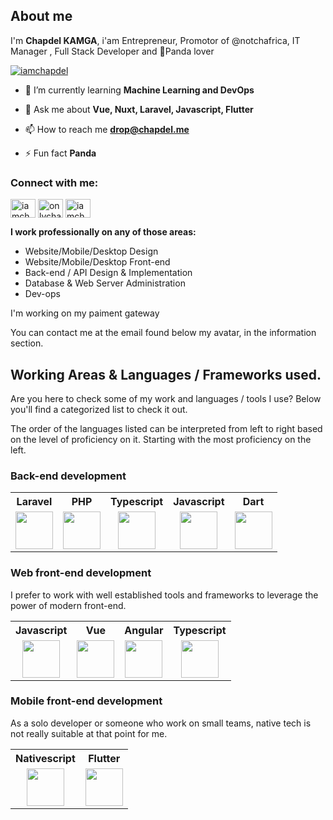 ## About me

I'm **Chapdel KAMGA**, i'am Entrepreneur, Promotor of @notchafrica, IT Manager , Full Stack Developer and 🐼Panda lover

<p align="left"> <a href="https://twitter.com/iamchapdel" target="blank"><img src="https://img.shields.io/twitter/follow/iamchapdel?logo=twitter&style=for-the-badge" alt="iamchapdel" /></a> </p>

- 🌱 I’m currently learning **Machine Learning and DevOps**

- 💬 Ask me about **Vue, Nuxt, Laravel, Javascript, Flutter**

- 📫 How to reach me **drop@chapdel.me**

- ⚡ Fun fact **Panda**

<h3 align="left">Connect with me:</h3>
<p align="left">
<a href="https://twitter.com/iamchapdel" target="blank"><img align="center" src="https://cdn.jsdelivr.net/npm/simple-icons@3.0.1/icons/twitter.svg" alt="iamchapdel" height="30" width="40" /></a>
<a href="https://fb.com/onlychapdel" target="blank"><img align="center" src="https://cdn.jsdelivr.net/npm/simple-icons@3.0.1/icons/facebook.svg" alt="onlychapdel" height="30" width="40" /></a>
<a href="https://instagram.com/iamchapdel" target="blank"><img align="center" src="https://cdn.jsdelivr.net/npm/simple-icons@3.0.1/icons/instagram.svg" alt="iamchapdel" height="30" width="40" /></a>
</p>


**I work professionally on any of those areas:**

- Website/Mobile/Desktop Design
- Website/Mobile/Desktop Front-end
- Back-end / API Design & Implementation
- Database & Web Server Administration
- Dev-ops

I'm working on my paiment gateway

You can contact me at the email found below my avatar, in the information section.

## Working Areas & Languages / Frameworks used.

Are you here to check some of my work and languages / tools I use? Below you'll find a categorized list to check it out.

The order of the languages listed can be interpreted from left to right based on the level of proficiency on it. Starting with the most proficiency on the left.

### Back-end development

<table>
  <tr>
    <th align="center">Laravel</th>
    <th align="center">PHP</th>
    <th align="center">Typescript</th>
    <th align="center">Javascript</th>
    <th align="center">Dart</th>
  </tr>
  <tr>
    <td align="center">
      <img src="https://upload.wikimedia.org/wikipedia/commons/thumb/9/9a/Laravel.svg/1200px-Laravel.svg.png" height="60">
    </td>
    <td align="center">
      <img src="https://i0.wp.com/phpmagazine.net/wp-content/uploads/2020/09/php8.png?fit=420%2C206&ssl=1" height="60">
    </td>
    <td align="center">
      <img src="https://miro.medium.com/max/816/1*mn6bOs7s6Qbao15PMNRyOA.png" height="60">
    </td>
    <td align="center">
      <img src="https://upload.wikimedia.org/wikipedia/commons/thumb/9/99/Unofficial_JavaScript_logo_2.svg/480px-Unofficial_JavaScript_logo_2.svg.png" width="60">
    </td>
    <td align="center">
      <img src="https://upload.wikimedia.org/wikipedia/commons/thumb/7/7e/Dart-logo.png/768px-Dart-logo.png" width="60">
    </td>
  </tr>
</table>

### Web front-end development

I prefer to work with well established tools and frameworks to leverage the power of modern front-end.

<table>
  <tr>
    <th align="center">Javascript</th>
    <th align="center">Vue</th>
    <th align="center">Angular</th>
    <th align="center">Typescript</th>
  </tr>
  <tr>
    <td align="center">
      <img src="https://miro.medium.com/max/816/1*mn6bOs7s6Qbao15PMNRyOA.png" height="60">
    </td>
    <td align="center">
      <img src="https://upload.wikimedia.org/wikipedia/commons/thumb/9/95/Vue.js_Logo_2.svg/1184px-Vue.js_Logo_2.svg.png" width="60">
    </td>
    <td align="center">
      <img src="https://cdn.worldvectorlogo.com/logos/angular-icon-1.svg" width="60">
    </td>
    <td align="center">
      <img src="https://upload.wikimedia.org/wikipedia/commons/thumb/9/99/Unofficial_JavaScript_logo_2.svg/480px-Unofficial_JavaScript_logo_2.svg.png" width="60">
    </td>
  </tr>
</table>

### Mobile front-end development

As a solo developer or someone who work on small teams, native tech is not really suitable at that point for me.

<table>
  <tr>
    <th align="center">Nativescript</th>
    <th align="center">Flutter</th>
  </tr>
  <tr>
    <td align="center">
      <img src="https://nativescript.org/images/6zv9et8fpnqheyuio1vn.png" width="60">
    </td>
    <td align="center">
      <img src="https://iconape.com/wp-content/files/yb/61798/png/flutter-logo.png" width="60">
    </td>
  </tr>
</table>
